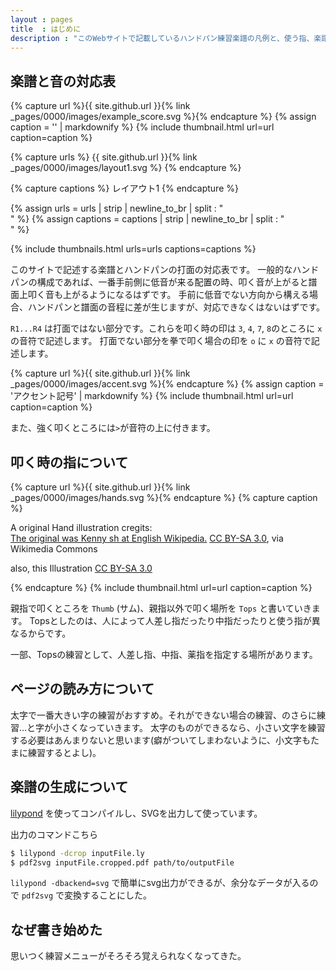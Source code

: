 ```yaml
---
layout : pages
title  : はじめに
description : "このWebサイトで記載しているハンドパン練習楽譜の凡例と、使う指、楽譜作成方法に関する説明です。"
---
```


## 楽譜と音の対応表

{% capture url %}{{ site.github.url }}{% link _pages/0000/images/example_score.svg %}{% endcapture %}
{% assign caption = '' | markdownify %}
{% include thumbnail.html url=url caption=caption %}

{% capture urls %}
{{ site.github.url }}{% link _pages/0000/images/layout1.svg %}
{% endcapture %}

{% capture captions %}
レイアウト1
{% endcapture %}

{% assign urls     = urls     | strip | newline_to_br | split : "<br />"  %}
{% assign captions = captions | strip | newline_to_br | split : "<br />"  %}

{% include thumbnails.html urls=urls captions=captions %}

このサイトで記述する楽譜とハンドパンの打面の対応表です。
一般的なハンドパンの構成であれば、一番手前側に低音が来る配置の時、叩く音が上がると譜面上叩く音も上がるようになるはずです。
手前に低音でない方向から構える場合、ハンドパンと譜面の音程に差が生じますが、対応できなくはないはずです。

`R1...R4` は打面ではない部分です。これらを叩く時の印は `3`, `4`, `7`, `8`のところに `x` の音符で記述します。
打面でない部分を拳で叩く場合の印を `o` に `x` の音符で記述します。

{% capture url %}{{ site.github.url }}{% link _pages/0000/images/accent.svg %}{% endcapture %}
{% assign caption = 'アクセント記号' | markdownify %}
{% include thumbnail.html url=url caption=caption %}

また、強く叩くところには`>`が音符の上に付きます。


## 叩く時の指について

{% capture url %}{{ site.github.url }}{% link _pages/0000/images/hands.svg %}{% endcapture %}
{% capture caption %}
<p>
A original Hand illustration cregits:<br />
<a href="https://commons.wikimedia.org/wiki/File:Hand.svg">The original was Kenny sh at English Wikipedia.</a>
<a href="http://creativecommons.org/licenses/by-sa/3.0/">CC BY-SA 3.0</a>, via Wikimedia Commons
</p>
<p>
also, this Illustration <a href="http://creativecommons.org/licenses/by-sa/3.0/">CC BY-SA 3.0</a>
</p>
{% endcapture %}
{% include thumbnail.html url=url caption=caption %}

親指で叩くところを `Thumb` (サム)、親指以外で叩く場所を `Tops` と書いていきます。
Topsとしたのは、人によって人差し指だったり中指だったりと使う指が異なるからです。

一部、Topsの練習として、人差し指、中指、薬指を指定する場所があります。

## ページの読み方について

太字で一番大きい字の練習がおすすめ。それができない場合の練習、のさらに練習…と字が小さくなっていきます。
太字のものができるなら、小さい文字を練習する必要はあんまりないと思います(癖がついてしまわないように、小文字もたまに練習するとよし)。

## 楽譜の生成について

[lilypond](https://lilypond.org/index.ja.html) を使ってコンパイルし、SVGを出力して使っています。

出力のコマンドこちら

```sh
$ lilypond -dcrop inputFile.ly
$ pdf2svg inputFile.cropped.pdf path/to/outputFile
```

`lilypond -dbackend=svg` で簡単にsvg出力ができるが、余分なデータが入るので `pdf2svg` で変換することにした。

## なぜ書き始めた

思いつく練習メニューがそろそろ覚えられなくなってきた。